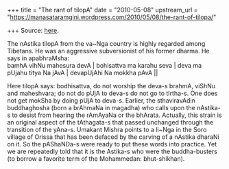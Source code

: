 +++
title = "The rant of tilopA"
date = "2010-05-08"
upstream_url = "https://manasataramgini.wordpress.com/2010/05/08/the-rant-of-tilopa/"

+++
Source: [here](https://manasataramgini.wordpress.com/2010/05/08/the-rant-of-tilopa/).

The nAstika tilopA from the va\~Nga country is highly regarded among
Tibetans. He was an aggressive subversionist of his former dharma. He
says in apabhraMsha:  
bamhA vihNu mahesura devA \| bohisattva ma karahu seva \| deva ma pUjahu
titya Na jAvA \| devapUjAhi Na mokkha pAvA \|\|

Here tilopA says: bodhisattva, do not worship the deva-s brahmA, viShNu
and maheshvara; do not do pUjA to deva-s do not go to tIrtha-s. One does
not get mokSha by doing pUjA to deva-s. Earlier, the sthaviravAdin
buddhaghosha (born a brAhmaNa in magadha) who calls upon the nAstika-s
to desist from hearing the rAmAyaNa or the bhArata. Actually, this
strain is an original aspect of the tAthagata-s that passed unchanged
through the transition of the yAna-s. Umakant Mishra points to a li\~Nga
in the Soro village of Orissa that has been defaced by the carving of a
nAstika dharaNi on it. So the pAShaNDa-s were ready to put these words
into practice. Yet we are repeatedly told that it is the Astika-s who
were the buddha-busters (to borrow a favorite term of the Mohammedan:
bhut-shikhan).

